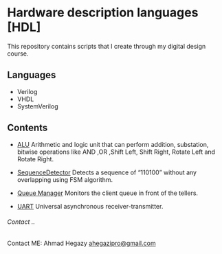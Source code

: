 # Hardware description languages [HDL]
This repository contains scripts that I create through my digital design course.

## Languages 
- Verilog 
- VHDL 
- SystemVerilog 

## Contents
- [ALU](ALU/) Arithmetic and logic unit that can perform addition, substation, bitwise operations like AND ,OR ,Shift Left, Shift Right, Rotate Left and Rotate Right.

- [SequenceDetector](SequenceDetector/) Detects a sequence of “110100” without any overlapping using FSM algorithm.

- [Queue Manager](QueueManager) Monitors the client queue in front of the tellers. 

- [UART](uart) Universal asynchronous receiver-transmitter.

###### Contact .. 
Contact ME: Ahmad Hegazy <ahegazipro@gmail.com>
